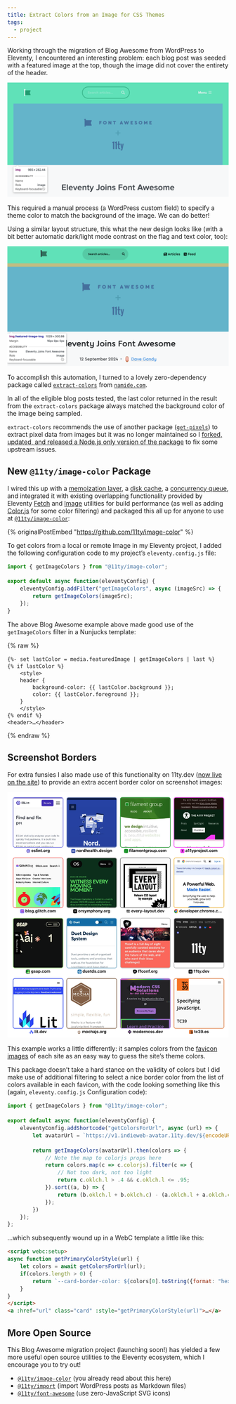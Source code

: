 ```yaml
---
title: Extract Colors from an Image for CSS Themes
tags:
  - project
---
```

Working through the migration of Blog Awesome from WordPress to Eleventy, I encountered an interesting problem: each blog post was seeded with a featured image at the top, though the image did not cover the entirety of the header.

<script type="module" src="/static/browser-window.js"></script>
<browser-window shadow mode="dark" flush style="--bw-background: #62e6be">
	<img src="./image-2.png" alt="Screenshot of blog.fontawesome.com with a featured image that says Font Awesome + 11ty">
</browser-window>

This required a manual process (a WordPress custom field) to specify a theme color to match the background of the image. We can do better!

Using a similar layout structure, this what the new design looks like (with a bit better automatic dark/light mode contrast on the flag and text color, too):

<browser-window shadow mode="dark" flush style="--bw-background: #62e6be">
	<img src="./image.png" alt="Screenshot of the new blog.fontawesome.com with a featured image that says Font Awesome + 11ty">
</browser-window>

To accomplish this automation, I turned to a lovely zero-dependency package called [`extract-colors`](https://www.npmjs.com/package/extract-colors) from [`namide.com`](https://namide.com/).

In all of the eligible blog posts tested, the last color returned in the result from the `extract-colors` package always matched the background color of the image being sampled.

`extract-colors` recommends the use of another package ([`get-pixels`](https://www.npmjs.com/package/get-pixels)) to extract pixel data from images but it was no longer maintained so I [forked, updated, and released a Node.js only version of the package](https://fediverse.zachleat.com/@zachleat/113947026720491470) to fix some upstream issues.

## New `@11ty/image-color` Package

I wired this up with a [memoization layer](https://www.npmjs.com/package/memoize), a [disk cache](https://www.11ty.dev/docs/plugins/fetch/#manually-store-your-own-data-in-the-cache), a [concurrency queue](https://www.npmjs.com/package/p-queue), and integrated it with existing overlapping functionality provided by Eleventy [Fetch](https://www.11ty.dev/docs/plugins/fetch/) and [Image](https://www.11ty.dev/docs/plugins/image/) utilities for build performance (as well as adding [Color.js](https://colorjs.io/) for some color filtering) and packaged this all up for anyone to use at [`@11ty/image-color`](https://github.com/11ty/image-color):

{% originalPostEmbed "https://github.com/11ty/image-color" %}

To get colors from a local or remote Image in my Eleventy project, I added the following configuration code to my project’s `eleventy.config.js` file:

```js
import { getImageColors } from "@11ty/image-color";

export default async function(eleventyConfig) {
	eleventyConfig.addFilter("getImageColors", async (imageSrc) => {
		return getImageColors(imageSrc);
	});
}
```

The above Blog Awesome example above made good use of the `getImageColors` filter in a Nunjucks template:

{% raw %}
```njk
{%- set lastColor = media.featuredImage | getImageColors | last %}
{% if lastColor %}
	<style>
	header {
		background-color: {{ lastColor.background }};
		color: {{ lastColor.foreground }};
	}
	</style>
{% endif %}
<header>…</header>
```
{% endraw %}

## Screenshot Borders

For extra funsies I also made use of this functionality on 11ty.dev ([now live on the site](https://www.11ty.dev/#built-with-eleventy)) to provide an extra accent border color on screenshot images:

![A 4×4 matrix of small screenshots of the Built With Eleventy section on the 11ty.dev home page. Each screenshot has a border color that matches the favicon image](image-1.png)

This example works a little differently: it samples colors from the [favicon images](https://www.11ty.dev/docs/services/indieweb-avatar/) of each site as an easy way to guess the site’s theme colors.

This package doesn’t take a hard stance on the validity of colors but I did make use of additional filtering to select a nice border color from the list of colors available in each favicon, with the code looking something like this (again, `eleventy.config.js` Configuration code):

```js
import { getImageColors } from "@11ty/image-color";

export default async function(eleventyConfig) {
	eleventyConfig.addShortcode("getColorsForUrl", async (url) => {
		let avatarUrl = `https://v1.indieweb-avatar.11ty.dev/${encodeURIComponent(url)}/`;

		return getImageColors(avatarUrl).then(colors => {
			// Note the map to colorjs props here
			return colors.map(c => c.colorjs).filter(c => {
				// Not too dark, not too light
				return c.oklch.l > .4 && c.oklch.l <= .95;
			}).sort((a, b) => {
				return (b.oklch.l + b.oklch.c) - (a.oklch.l + a.oklch.c);
			});
		})
	});
};
```

…which subsequently wound up in a WebC template a little like this:

```html
<script webc:setup>
async function getPrimaryColorStyle(url) {
	let colors = await getColorsForUrl(url);
	if(colors.length > 0) {
		return `--card-border-color: ${colors[0].toString({format: "hex"})}`;
	}
}
</script>
<a :href="url" class="card" :style="getPrimaryColorStyle(url)">…</a>
```

## More Open Source

This Blog Awesome migration project (launching soon!) has yielded a few more useful open source utilities to the Eleventy ecosystem, which I encourage you to try out!

- [`@11ty/image-color`](https://github.com/11ty/image-color) (you already read about this here)
- [`@11ty/import`](https://github.com/11ty/eleventy-import) (import WordPress posts as Markdown files)
- [`@11ty/font-awesome`](https://github.com/11ty/eleventy-plugin-font-awesome) (use zero-JavaScript SVG icons)